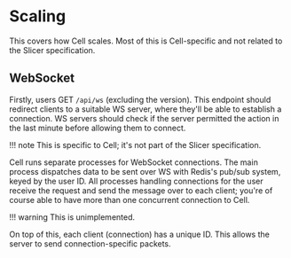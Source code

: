 # Scaling

This covers how Cell scales. Most of this is Cell-specific and not related to the Slicer specification.

## WebSocket

Firstly, users GET `/api/ws` (excluding the version). This endpoint should redirect clients to a suitable WS server, where they'll be able to establish a connection. WS servers should check if the server permitted the action in the last minute before allowing them to connect.

!!! note
    This is specific to Cell; it's not part of the Slicer specification.

Cell runs separate processes for WebSocket connections. The main process dispatches data to be sent over WS with Redis's pub/sub system, keyed by the user ID. All processes handling connections for the user receive the request and send the message over to each client; you're of course able to have more than one concurrent connection to Cell.

!!! warning
    This is unimplemented.

On top of this, each client (connection) has a unique ID. This allows the server to send connection-specific packets.